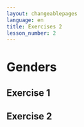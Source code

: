 ```yaml
---
layout: changeablepages
language: en
title: Exercises 2
lesson_number: 2
---
```


# Genders

## Exercise 1
<div id="multipleChoiceContainer1"></div>

## Exercise 2
<div id="multipleChoiceContainer2"></div>

<link rel="stylesheet" href="custom-styles.css">

<script src="exercise.js"></script>
<script>
    document.addEventListener('DOMContentLoaded', function() {
        const language = '{{ page.language }}'; // Get the language from the front matter

        // Exercise 1
        generateMultipleChoice(
            'multipleChoiceContainer1',
            'What does `Emeon` mean?',
            ['Some Man', 'Some Woman', 'Some Thing', 'Some Male Animal'],
            'Some Thing',
            language
        );

        // Exercise 2
        generateMultipleChoice(
            'multipleChoiceContainer2',
            'What does `Emon` mean?',
            ['Some Man', 'Some Woman', 'Some Thing', 'Some Female Animal'],
            'Some Man',
            language
        );
    });
</script>

